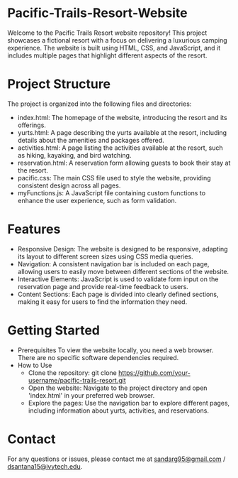 # Pacific-Trails-Resort-Website
Welcome to the Pacific Trails Resort website repository! This project showcases a fictional resort with a focus on delivering a luxurious camping experience. The website is built using HTML, CSS, and JavaScript, and it includes multiple pages that highlight different aspects of the resort.

# Project Structure
The project is organized into the following files and directories:

* index.html: The homepage of the website, introducing the resort and its offerings.
* yurts.html: A page describing the yurts available at the resort, including details about the amenities and packages offered.
* activities.html: A page listing the activities available at the resort, such as hiking, kayaking, and bird watching.
* reservation.html: A reservation form allowing guests to book their stay at the resort.
* pacific.css: The main CSS file used to style the website, providing consistent design across all pages.
* myFunctions.js: A JavaScript file containing custom functions to enhance the user experience, such as form validation.

# Features
* Responsive Design: The website is designed to be responsive, adapting its layout to different screen sizes using CSS media queries.
* Navigation: A consistent navigation bar is included on each page, allowing users to easily move between different sections of the website.
* Interactive Elements: JavaScript is used to validate form input on the reservation page and provide real-time feedback to users.
* Content Sections: Each page is divided into clearly defined sections, making it easy for users to find the information they need.
  
# Getting Started
* Prerequisites
To view the website locally, you need a web browser. There are no specific software dependencies required.
* How to Use
  * Clone the repository: git clone https://github.com/your-username/pacific-trails-resort.git
  * Open the website: Navigate to the project directory and open 'index.html' in your preferred web browser.
  * Explore the pages: Use the navigation bar to explore different pages, including information about yurts, activities, and reservations.

# Contact
For any questions or issues, please contact me at sandarg95@gmail.com / dsantana15@ivytech.edu.
